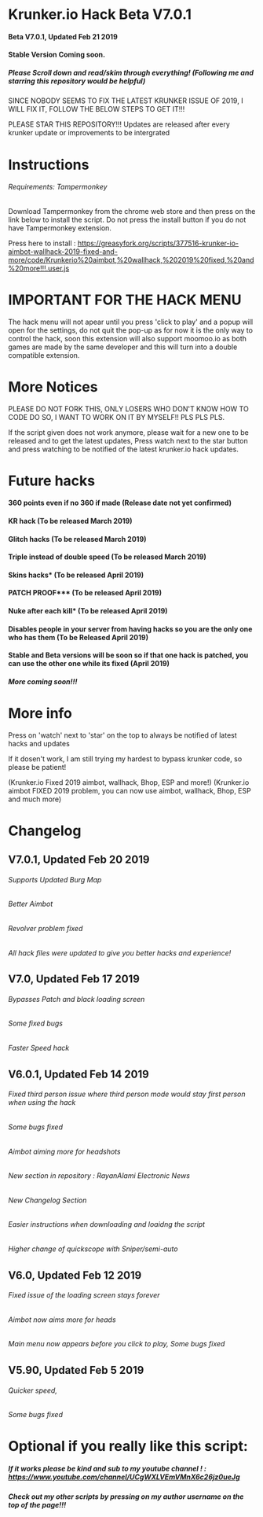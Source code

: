 # Krunker.io Hack Beta V7.0.1

#### Beta V7.0.1, Updated Feb 21 2019
#### Stable Version Coming soon.

##### Please Scroll down and read/skim through everything! (Following me and starring this repository would be helpful)

SINCE NOBODY SEEMS TO FIX THE LATEST KRUNKER ISSUE OF 2019, I WILL FIX IT, FOLLOW THE BELOW STEPS TO GET IT!!!

PLEASE STAR THIS REPOSITORY!!! Updates are released after every krunker update or improvements to be intergrated

# Instructions

###### Requirements: Tampermonkey
Download Tampermonkey from the chrome web store and then press on the link below to install the script.
Do not press the install button if you do not have Tampermonkey extension.

Press here to install : https://greasyfork.org/scripts/377516-krunker-io-aimbot-wallhack-2019-fixed-and-more/code/Krunkerio%20aimbot,%20wallhack,%202019%20fixed,%20and%20more!!!.user.js

# IMPORTANT FOR THE HACK MENU
The hack menu will not apear until you press 'click to play' and a popup will open for the settings, do not quit the pop-up as for now it is the only way to control the hack, soon this extension will also support moomoo.io as both games are made by the same developer and this will turn into a double compatible extension.

# More Notices
PLEASE DO NOT FORK THIS, ONLY LOSERS WHO DON'T KNOW HOW TO CODE DO SO, I WANT TO WORK ON IT BY MYSELF!! PLS PLS PLS.

If the script given does not work anymore, please wait for a new one to be released and to get the latest updates, Press watch next to the star button and press watching to be notified of the latest krunker.io hack updates.

# Future hacks
#### 360 points even if no 360 if made (Release date not yet confirmed)
#### KR hack (To be released March 2019)
#### Glitch hacks (To be released March 2019)
#### Triple instead of double speed (To be released March 2019)
#### Skins hacks* (To be released April 2019)
#### PATCH PROOF*** (To be released April 2019)
#### Nuke after each kill* (To be released April 2019)
#### Disables people in your server from having hacks so you are the only one who has them (To be Released April 2019)
#### Stable and Beta versions will be soon so if that one hack is patched, you can use the other one while its fixed (April 2019)
##### More coming soon!!!


# More info
Press on 'watch' next to 'star' on the top to always be notified of latest hacks and updates

If it dosen't work, I am still trying my hardest to bypass krunker code, so please be patient!

(Krunker.io Fixed 2019 aimbot, wallhack, Bhop, ESP and more!)
(Krunker.io aimbot FIXED 2019 problem, you can now use aimbot, wallhack, Bhop, ESP and much more)


# Changelog
## V7.0.1, Updated Feb 20 2019
###### Supports Updated Burg Map
###### Better Aimbot
###### Revolver problem fixed
###### All hack files were updated to give you better hacks and experience!

## V7.0, Updated Feb 17 2019
###### Bypasses Patch and black loading screen
###### Some fixed bugs
###### Faster Speed hack

## V6.0.1, Updated Feb 14 2019
###### Fixed third person issue where third person mode would stay first person when using the hack
###### Some bugs fixed
###### Aimbot aiming more for headshots
###### New section in repository : RayanAlami Electronic News
###### New Changelog Section
###### Easier instructions when downloading and loaidng the script
###### Higher change of quickscope with Sniper/semi-auto

## V6.0, Updated Feb 12 2019
###### Fixed issue of the loading screen stays forever
###### Aimbot now aims more for heads
###### Main menu now appears before you click to play, Some bugs fixed

## V5.90, Updated Feb 5 2019
###### Quicker speed, 
###### Some bugs fixed


# Optional if you really like this script:

##### If it works please be kind and sub to my youtube channel ! : https://www.youtube.com/channel/UCgWXLVEmVMnX6c26jz0ueJg
##### Check out my other scripts by pressing on my author username on the top of the page!!!

